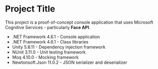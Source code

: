 # Project Title
This project is a proof-of-concept console application that uses Microsoft Cognitive Services - particularly **Face API**.

- .NET Framework 4.6.1 - Console application
- .NET Framework 4.6.1 - Class libraries
- Unity 5.8.11 - Dependency injection framework
- NUnit 3.11.0 - Unit testing framework
- Moq 4.10.0 - Mocking framework
- Newtonsoft.Json 11.0.2 - JSON serializer and deserializer
